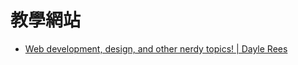 # 教學網站

* [Web development, design, and other nerdy topics! | Dayle Rees](http://daylerees.com/codebright)
